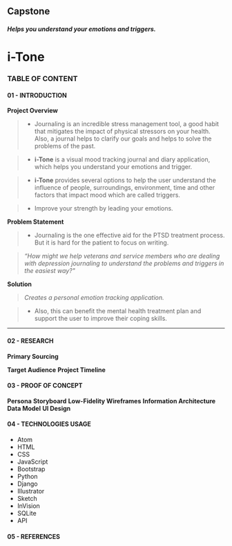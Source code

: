 ## Capstone

##### Helps you understand your emotions and triggers.
# i-Tone


### TABLE OF CONTENT
#### 01 - INTRODUCTION
**Project Overview**
> - Journaling is an incredible stress management tool, a good habit that mitigates the
impact of physical stressors on your health. Also, a journal helps to clarify our goals
and helps to solve the problems of the past.

> - **i-Tone** is a visual mood tracking journal and diary application, which helps you
understand your emotions and trigger.

> - **i-Tone** provides several options to help the user understand the influence of people,
surroundings, environment, time and other factors that impact mood which are
called triggers.

> - Improve your strength by leading your emotions.

**Problem Statement**
> - Journaling is the one effective aid for the PTSD treatment process. But it is hard for
the patient to focus on writing.

> *“How might we help veterans and service members who are dealing with depression
journaling to understand the problems and triggers in the easiest way?"*

**Solution**
> *Creates a personal emotion tracking application.*

> - Also, this can benefit the mental health treatment plan and support the user to
improve their coping skills.
_____________________________________________________________________________________________

#### 02 - RESEARCH
**Primary Sourcing**

**Target Audience**
**Project Timeline**

#### 03 - PROOF OF CONCEPT
**Persona**
**Storyboard**
**Low-Fidelity Wireframes**
**Information Architecture**
**Data Model**
**UI Design**

#### 04 - TECHNOLOGIES USAGE
* Atom
* HTML
* CSS
* JavaScript
* Bootstrap
* Python
* Django
* Illustrator
* Sketch
* InVision
* SQLite
* API

#### 05 - REFERENCES
